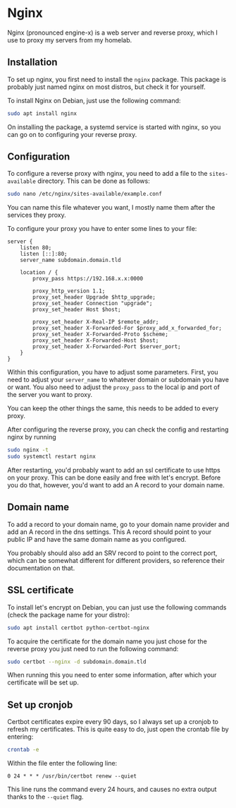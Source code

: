# Nginx

Nginx (pronounced engine-x) is a web server and reverse proxy, which I use to proxy my servers from my homelab.

## Installation

To set up nginx, you first need to install the `nginx` package. This package is probably just named nginx on most distros, but check it for yourself.

To install Nginx on Debian, just use the following command:

```bash
sudo apt install nginx
```

On installing the package, a systemd service is started with nginx, so you can go on to configuring your reverse proxy.

## Configuration

To configure a reverse proxy with nginx, you need to add a file to the `sites-available` directory. This can be done as follows:

```bash
sudo nano /etc/nginx/sites-available/example.conf
```

You can name this file whatever you want, I mostly name them after the services they proxy.

To configure your proxy you have to enter some lines to your file:

```nginx
server {
	listen 80;
	listen [::]:80;
	server_name subdomain.domain.tld

	location / {
		proxy_pass https://192.168.x.x:0000

		proxy_http_version 1.1;
		proxy_set_header Upgrade $http_upgrade;
		proxy_set_header Connection "upgrade";
		proxy_set_header Host $host;

		proxy_set_header X-Real-IP $remote_addr;
		proxy_set_header X-Forwarded-For $proxy_add_x_forwarded_for;
		proxy_set_header X-Forwarded-Proto $scheme;
		proxy_set_header X-Forwarded-Host $host;
		proxy_set_header X-Forwarded-Port $server_port;
	}
}
```

Within this configuration, you have to adjust some parameters. First, you need to adjust your `server_name` to whatever domain or subdomain you have or want. You also need to adjust the `proxy_pass` to the local ip and port of the server you want to proxy.

You can keep the other things the same, this needs to be added to every proxy.

After configuring the reverse proxy, you can check the config and restarting nginx by running

```bash
sudo nginx -t
sudo systemctl restart nginx
```

After restarting, you'd probably want to add an ssl certificate to use https on your proxy. This can be done easily and free with let's encrypt. Before you do that, however, you'd want to add an A record to your domain name.

## Domain name

To add a record to your domain name, go to your domain name provider and add an A record in the dns settings. This A record should point to your public IP and have the same domain name as you configured. 

You probably should also add an SRV record to point to the correct port, which can be somewhat different for different providers, so reference their documentation on that.

## SSL certificate

To install let's encrypt on Debian, you can just use the following commands (check the package name for your distro):

```bash
sudo apt install certbot python-certbot-nginx
```

To acquire the certificate for the domain name you just chose for the reverse proxy you just need to run the following command:

```bash
sudo certbot --nginx -d subdomain.domain.tld
```

When running this you need to enter some information, after which your certificate will be set up.

## Set up cronjob

Certbot certificates expire every 90 days, so I always set up a cronjob to refresh my certificates. This is quite easy to do, just open the crontab file by entering:

```bash
crontab -e
```

Within the file enter the following line:

```cron
0 24 * * * /usr/bin/certbot renew --quiet
```

This line runs the command every 24 hours, and causes no extra output thanks to the `--quiet` flag.